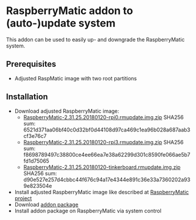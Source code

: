 # RaspberryMatic addon to (auto-)update system
This addon can be used to easily up- and downgrade the RaspberryMatic system.

## Prerequisites
* Adjusted RaspMatic image with two root partitions

## Installation
* Download adjusted RaspberryMatic image:
  * [RaspberryMatic-2.31.25.20180120-rpi0.rmupdate.img.zip](https://www.dropbox.com/s/rf3rz20d6dw47lb/RaspberryMatic-2.31.25.20180120-rpi0.rmupdate.img.zip) SHA256 sum: 6521d371aa06bf40c0d32bf0d44108d97ca469c1ea96b028a687aab3cf3e76c7
  * [RaspberryMatic-2.31.25.20180120-rpi3.rmupdate.img.zip](https://www.dropbox.com/s/doeqrlz7q91k8ik/RaspberryMatic-2.31.25.20180120-rpi3.rmupdate.img.zip) SHA256 sum: f8698789497c38800ce4ee66ea7e38a62299d301c8590fe066ae5b7fd1d75065
  * [RaspberryMatic-2.31.25.20180120-tinkerboard.rmupdate.img.zip](https://www.dropbox.com/s/ls114dtzaozmnw3/RaspberryMatic-2.31.25.20180120-tinkerboard.rmupdate.img.zip) SHA256 sum: d90e527e257d4cbbc44f676c94a17e4344e891c36e33a7360202a939e823504e
* Install adjusted RaspberryMatic image like described at [RaspberryMatic project](https://github.com/jens-maus/RaspberryMatic)
* Download [addon package](https://github.com/j-a-n/raspberrymatic-addon-rmupdate/raw/master/rmupdate.tar.gz)
* Install addon package on RaspberryMatic via system control

